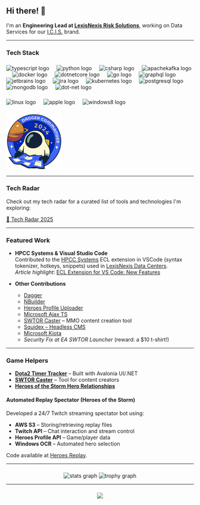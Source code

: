 ## Hi there! 👋

I'm an **Engineering Lead at [LexisNexis Risk Solutions](https://risk.lexisnexis.com/)**, working on Data Services for our [I.C.I.S.](https://www.icis.com/) brand.

---

### Tech Stack

###

<div align="left">
  <img src="https://cdn.jsdelivr.net/gh/devicons/devicon/icons/typescript/typescript-original.svg" height="30" alt="typescript logo"  />
  <img width="12" />
  <img src="https://cdn.jsdelivr.net/gh/devicons/devicon/icons/python/python-original.svg" height="30" alt="python logo"  />
  <img width="12" />
  <img src="https://cdn.jsdelivr.net/gh/devicons/devicon/icons/csharp/csharp-original.svg" height="30" alt="csharp logo"  />
  <img width="12" />
  <img src="https://cdn.jsdelivr.net/gh/devicons/devicon/icons/apachekafka/apachekafka-original.svg" height="30" alt="apachekafka logo"  />
  <img width="12" />
  <img src="https://cdn.jsdelivr.net/gh/devicons/devicon/icons/docker/docker-original.svg" height="30" alt="docker logo"  />
  <img width="12" />
  <img src="https://cdn.jsdelivr.net/gh/devicons/devicon/icons/dotnetcore/dotnetcore-original.svg" height="30" alt="dotnetcore logo"  />
  <img width="12" />
  <img src="https://cdn.jsdelivr.net/gh/devicons/devicon/icons/go/go-original.svg" height="30" alt="go logo"  />
  <img width="12" />
  <img src="https://cdn.jsdelivr.net/gh/devicons/devicon/icons/graphql/graphql-plain.svg" height="30" alt="graphql logo"  />
  <img width="12" />
  <img src="https://cdn.jsdelivr.net/gh/devicons/devicon/icons/jetbrains/jetbrains-original.svg" height="30" alt="jetbrains logo"  />
  <img width="12" />
  <img src="https://cdn.jsdelivr.net/gh/devicons/devicon/icons/jira/jira-original.svg" height="30" alt="jira logo"  />
  <img width="12" />
  <img src="https://cdn.jsdelivr.net/gh/devicons/devicon/icons/kubernetes/kubernetes-plain.svg" height="30" alt="kubernetes logo"  />
  <img width="12" />
  <img src="https://cdn.jsdelivr.net/gh/devicons/devicon/icons/postgresql/postgresql-original.svg" height="30" alt="postgresql logo"  />
  <img width="12" />
  <img src="https://cdn.jsdelivr.net/gh/devicons/devicon/icons/mongodb/mongodb-original.svg" height="30" alt="mongodb logo"  />
  <img width="12" />
  <img src="https://skillicons.dev/icons?i=dotnet" height="30" alt="dot-net logo"  />
</div>

###

<div align="left">
  <img src="https://img.shields.io/badge/Linux-FCC624?logo=linux&logoColor=black&style=for-the-badge" height="30" alt="linux logo"  />
  <img width="12" />
  <img src="https://img.shields.io/badge/Apple-000000?logo=apple&logoColor=white&style=for-the-badge" height="30" alt="apple logo"  />
  <img width="12" />
  <img src="https://img.shields.io/badge/Windows-0078D6?logo=windows&logoColor=white&style=for-the-badge" height="30" alt="windows8 logo"  />
</div>

###

<div align="left">
  <img src="https://raw.githubusercontent.com/pjmagee/pjmagee/refs/heads/main/commander-2024.svg" alt="Dagger Commander 2024" width="150" />
</div>

---

### Tech Radar

Check out my tech radar for a curated list of tools and technologies I'm exploring:

[📡 Tech Radar 2025](RADAR.md)

---

### Featured Work

- **HPCC Systems & Visual Studio Code**  
  Contributed to the [HPCC Systems](https://github.com/hpcc-systems) ECL extension in VSCode (syntax tokenizer, hotkeys, snippets) used in [LexisNexis Data Centers](https://risk.lexisnexis.com/our-technology/hpcc-systems).  
  *Article highlight*: [ECL Extension for VS Code: New Features](https://hpccsystems.com/resources/ecl-extension-for-vs-code-new-features-available-now/)

- **Other Contributions**  
  - [Dagger](https://github.com/dagger/dagger/commits?author=pjmagee)
  - [NBuilder](https://github.com/nbuilder/nbuilder/commits?author=pjmagee)  
  - [Heroes Profile Uploader](https://github.com/Heroes-Profile/HeroesProfile.Uploader/commits?author=pjmagee)  
  - [Microsoft Ajax TS](https://www.npmjs.com/package/@types/microsoft-ajax)  
  - [SWTOR Caster](https://github.com/pjmagee/SWTOR.Caster) – MMO content creation tool  
  - [Squidex – Headless CMS](https://github.com/Squidex/squidex/commits?author=pjmagee)  
  - [Microsoft Kiota](https://github.com/microsoft/kiota-serialization-json-python/commits?author=pjmagee)  
  - *Security Fix at EA SWTOR Launcher* (reward: a \$10 t-shirt!)

---

### Game Helpers
- [**Dota2 Timer Tracker**](https://github.com/pjmagee/dota2-helper) – Built with Avalonia UI/.NET  
- [**SWTOR Caster**](https://github.com/pjmagee/SWTOR.Caster) – Tool for content creators  
- [**Heroes of the Storm Hero Relationships**](https://pjmagee.github.io/heroes-of-the-storm-hero-relationships/)

#### Automated Replay Spectator (Heroes of the Storm)
Developed a 24/7 Twitch streaming spectator bot using:
- **AWS S3** – Storing/retrieving replay files  
- **Twitch API** – Chat interaction and stream control  
- **Heroes Profile API** – Game/player data  
- **Windows OCR** – Automated hero selection

Code available at [Heroes Replay](https://github.com/HeroesReplay).

---

###

<div align="center">
  <img src="https://github-readme-stats.vercel.app/api?username=pjmagee&hide_title=false&hide_rank=false&show_icons=true&include_all_commits=true&count_private=true&disable_animations=false&theme=dracula&locale=en&hide_border=false&order=1" height="150" alt="stats graph"  />
  <img src="https://github-profile-trophy.vercel.app?username=pjmagee&theme=dracula&column=-1&row=1&margin-w=8&margin-h=8&no-bg=false&no-frame=false&order=4" height="150" alt="trophy graph"  />
</div>

---


###

<div align="center">
  <img src="https://profile-counter.glitch.me/pjmagee/count.svg?"  />
</div>
